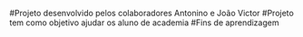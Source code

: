 #Projeto desenvolvido pelos colaboradores Antonino e João Victor 
#Projeto tem como objetivo ajudar os aluno de academia
#Fins de aprendizagem